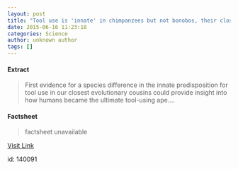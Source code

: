 ```yaml
---
layout: post
title: "Tool use is 'innate' in chimpanzees but not bonobos, their closest evolutionary relative"
date: 2015-06-16 11:23:18
categories: Science
author: unknown author
tags: []
---
```



#### Extract
>First evidence for a species difference in the innate predisposition for tool use in our closest evolutionary cousins could provide insight into how humans became the ultimate tool-using ape....

#### Factsheet
>factsheet unavailable

[Visit Link](http://www.sciencedaily.com/releases/2015/06/150616072318.htm)

id:  140091
